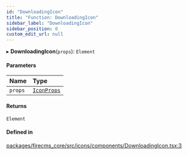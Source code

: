 ```yaml
---
id: "DownloadingIcon"
title: "Function: DownloadingIcon"
sidebar_label: "DownloadingIcon"
sidebar_position: 0
custom_edit_url: null
---
```


▸ **DownloadingIcon**(`props`): `Element`

#### Parameters

| Name | Type |
| :------ | :------ |
| `props` | [`IconProps`](../types/IconProps.md) |

#### Returns

`Element`

#### Defined in

[packages/firecms_core/src/icons/components/DownloadingIcon.tsx:3](https://github.com/FireCMSco/firecms/blob/d45f3739/packages/firecms_core/src/icons/components/DownloadingIcon.tsx#L3)
